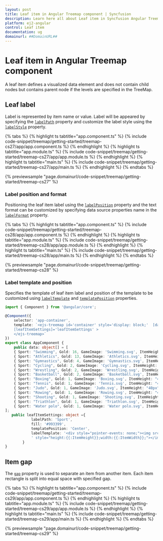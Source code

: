 ```yaml
---
layout: post
title: Leaf item in Angular Treemap component | Syncfusion
description: Learn here all about Leaf item in Syncfusion Angular Treemap component of Syncfusion Essential JS 2 and more.
platform: ej2-angular
control: Leaf item 
documentation: ug
domainurl: ##DomainURL##
---
```


# Leaf item in Angular Treemap component

A leaf item defines a visualized data element and does not contain child nodes but contains parent node if the levels are specified in the TreeMap.

## Leaf label

Label is represented by item name or value. Label will be appeared by specifying the [`labelPath`](https://ej2.syncfusion.com/angular/documentation/api/treemap/leafItemSettingsModel/#labelpath) property and customize the label style using the [`labelStyle`](https://ej2.syncfusion.com/angular/documentation/api/treemap/leafItemSettingsModel/#labelstyle) property.

{% tabs %}
{% highlight ts tabtitle="app.component.ts" %}
{% include code-snippet/treemap/getting-started/treemap-cs27/app/app.component.ts %}
{% endhighlight %}
{% highlight ts tabtitle="app.module.ts" %}
{% include code-snippet/treemap/getting-started/treemap-cs27/app/app.module.ts %}
{% endhighlight %}
{% highlight ts tabtitle="main.ts" %}
{% include code-snippet/treemap/getting-started/treemap-cs27/app/main.ts %}
{% endhighlight %}
{% endtabs %}
  
{% previewsample "page.domainurl/code-snippet/treemap/getting-started/treemap-cs27" %}

<!-- markdownlint-disable MD036 -->

### Label position and format

Positioning the leaf item label using the [`labelPosition`](https://ej2.syncfusion.com/angular/documentation/api/treemap/leafItemSettingsModel/#labelposition) property and the text format can be customized by specifying data source properties name in the [`labelFormat`](https://ej2.syncfusion.com/angular/documentation/api/treemap/leafItemSettingsModel/#labelformat) property.

{% tabs %}
{% highlight ts tabtitle="app.component.ts" %}
{% include code-snippet/treemap/getting-started/treemap-cs28/app/app.component.ts %}
{% endhighlight %}
{% highlight ts tabtitle="app.module.ts" %}
{% include code-snippet/treemap/getting-started/treemap-cs28/app/app.module.ts %}
{% endhighlight %}
{% highlight ts tabtitle="main.ts" %}
{% include code-snippet/treemap/getting-started/treemap-cs28/app/main.ts %}
{% endhighlight %}
{% endtabs %}
  
{% previewsample "page.domainurl/code-snippet/treemap/getting-started/treemap-cs28" %}

<!-- markdownlint-disable MD036 -->

### Label template and position

Specifies the template of leaf item label and position of the template to be customized using [`labelTemplate`](https://ej2.syncfusion.com/angular/documentation/api/treemap/leafItemSettingsModel/#labeltemplate) and [`templatePosition`](https://ej2.syncfusion.com/angular/documentation/api/treemap/leafItemSettingsModel/#labelposition) properties.

```typescript
import { Component } from '@angular/core';

@Component({
    selector: 'app-container',
    template: `<ejs-treemap id='container' style='display: block;'  [dataSource]='data' weightValuePath='Gold'
    [leafItemSettings]='leafItemSettings' >
    </ejs-treemap>`
})
export class AppComponent {
    public data: object[] = [
    { Sport: "Swimming", Gold: 16, GameImage: 'Swimming.svg', ItemHeight: "180px", ItemWidth: '180px' },
    { Sport: "Athletics", Gold: 13, GameImage: 'Athletics.svg', ItemHeight: "70px", ItemWidth: '70px' },
    { Sport: "Gymnastics", Gold: 4, GameImage: 'Gymnastics.svg', ItemHeight: "80px", ItemWidth: '80px' },
    { Sport: "Cycling", Gold: 2, GameImage: 'Cycling.svg', ItemHeight: "50px", ItemWidth: '50px' },
    { Sport: "Wrestling", Gold: 2, GameImage: 'Wrestling.svg', ItemHeight: "60px", ItemWidth: '50px' },
    { Sport: "Basketball", Gold: 2, GameImage: 'Basketball.svg', ItemHeight: "50px", ItemWidth: '50px' },
    { Sport: "Boxing", Gold: 1, GameImage: 'Boxing.svg', ItemHeight: "40px", ItemWidth: '30px' },
    { Sport: "Tennis", Gold: 1, GameImage: 'Tennis.svg', ItemHeight: "40px", ItemWidth: '40px' },
    { Sport: "Judo", Gold: 1, GameImage: 'Judo.svg', ItemHeight: "40px", ItemWidth: '40px' },
    { Sport: "Rowing", Gold: 1, GameImage: 'Rowing.svg', ItemHeight: "40px", ItemWidth: '40px' },
    { Sport: "Shooting", Gold: 1, GameImage: 'Shooting.svg', ItemHeight: "40px", ItemWidth: '40px' },
    { Sport: "Triathlon", Gold: 1, GameImage: 'Triathlon.svg', ItemHeight: "40px", ItemWidth: '40px' },
    { Sport: "Water polo", Gold: 1, GameImage: 'Water polo.svg', ItemHeight: "40px", ItemWidth: '40px' }
];
   public leafItemSettings: object ={
            labelPath: 'Sport',
            fill: '#993399',
            templatePosition: 'Center',
            labelTemplate: '<div style="pointer-events: none;"><img src="src/treemap/image/{{:GameImage}}"' +
            ' style="height:{{:ItemHeight}};width:{{:ItemWidth}};"></img></div>'
        }
}

```

<!-- markdownlint-disable MD036 -->

## Item gap

The [`gap`](https://ej2.syncfusion.com/angular/documentation/api/treemap/leafItemSettingsModel/#gap) property is used to separate an item from another item. Each item rectangle is split into equal space with specified gap.

{% tabs %}
{% highlight ts tabtitle="app.component.ts" %}
{% include code-snippet/treemap/getting-started/treemap-cs29/app/app.component.ts %}
{% endhighlight %}
{% highlight ts tabtitle="app.module.ts" %}
{% include code-snippet/treemap/getting-started/treemap-cs29/app/app.module.ts %}
{% endhighlight %}
{% highlight ts tabtitle="main.ts" %}
{% include code-snippet/treemap/getting-started/treemap-cs29/app/main.ts %}
{% endhighlight %}
{% endtabs %}
  
{% previewsample "page.domainurl/code-snippet/treemap/getting-started/treemap-cs29" %}
